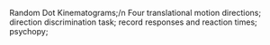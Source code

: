 Random Dot Kinematograms;/n
Four translational motion directions;
direction discrimination task;
record responses and reaction times;
psychopy;
